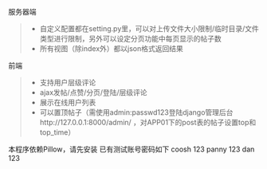 服务器端
>* 自定义配置都在setting.py里，可以对上传文件大小限制/临时目录/文件类型进行限制，另外可以设定分页功能中每页显示的帖子数
>* 所有视图（除index外）都以json格式返回结果

前端
>* 支持用户层级评论
>* ajax发帖/点赞/分页/登陆/层级评论
>* 展示在线用户列表
>* 可以置顶帖子（需使用admin:passwd123登陆django管理后台http://127.0.0.1:8000/admin/ ，对APP01下的post表的帖子设置top和top_time）


本程序依赖Pillow，请先安装
已有测试账号密码如下
coosh 123
panny 123
dan 123